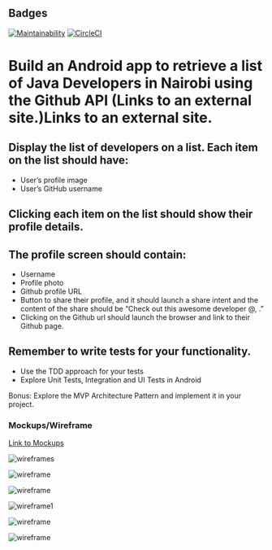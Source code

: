 ## Badges

[![Maintainability](https://api.codeclimate.com/v1/badges/94c7e133cb01ed229145/maintainability)](https://codeclimate.com/github/tomuhenry/JavaDevs/maintainability)
[![CircleCI](https://circleci.com/gh/tomuhenry/JavaDevs/tree/ft-color-palatte-159051218.svg?style=svg)](https://circleci.com/gh/tomuhenry/JavaDevs/tree/ft-color-palatte-159051218)

# Build an Android app to retrieve a list of Java Developers in Nairobi using the Github API (Links to an external site.)Links to an external site.

## Display the list of developers on a list. Each item on the list should have:
- User’s profile image
- User’s GitHub username

## Clicking each item on the list should show their profile details.

## The profile screen should contain:
- Username
- Profile photo
- Github profile URL
- Button to share their profile, and it should launch a share intent and the content of the share should be “Check out this awesome developer @<github username>, <github profile url>.”
- Clicking on the Github url should launch the browser and link to their Github page.
  
## Remember to write tests for your functionality.
- Use the TDD approach for your tests
- Explore Unit Tests, Integration and UI Tests in Android
  
Bonus:
Explore the MVP Architecture Pattern and implement it in your project.

### Mockups/Wireframe

[Link to Mockups](https://marvelapp.com/gjd68cj/screen/54658244)

![wireframes](wireFrames/mockup.gif)

![wireframe](wireFrames/1.png)

![wireframe](wireFrames/5.png)

![wireframe1](wireFrames/2.png)

![wireframe](wireFrames/3.png)

![wireframe](wireFrames/4.png)


